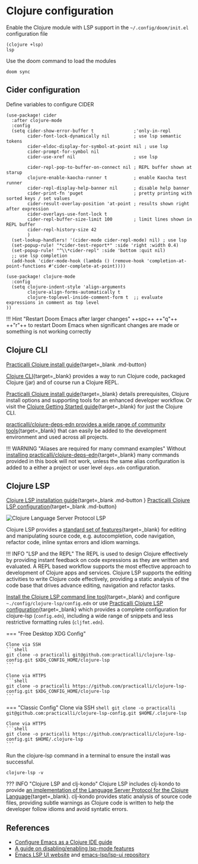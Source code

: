 # Clojure configuration

Enable the Clojure module with LSP support in the `~/.config/doom/init.el` configuration file

```emacs
(clojure +lsp)
lsp
```

Use the doom command to load the modules

```shell
doom sync
```

## Cider configuration

Define variables to configure CIDER

```emacs title="~/.config/doom/config.el"
(use-package! cider
  :after clojure-mode
  :config
  (setq cider-show-error-buffer t               ;'only-in-repl
        cider-font-lock-dynamically nil         ; use lsp semantic tokens
        cider-eldoc-display-for-symbol-at-point nil ; use lsp
        cider-prompt-for-symbol nil
        cider-use-xref nil                      ; use lsp

        cider-repl-pop-to-buffer-on-connect nil ; REPL buffer shown at starup
        clojure-enable-kaocha-runner t          ; enable Kaocha test runner
        cider-repl-display-help-banner nil      ; disable help banner
        cider-print-fn 'puget                   ; pretty printing with sorted keys / set values
        cider-result-overlay-position 'at-point ; results shown right after expression
        cider-overlays-use-font-lock t
        cider-repl-buffer-size-limit 100        ; limit lines shown in REPL buffer
        cider-repl-history-size 42
        )
  (set-lookup-handlers! '(cider-mode cider-repl-mode) nil) ; use lsp
  (set-popup-rule! "*cider-test-report*" :side 'right :width 0.4)
  (set-popup-rule! "^\\*cider-repl" :side 'bottom :quit nil)
  ;; use lsp completion
  (add-hook 'cider-mode-hook (lambda () (remove-hook 'completion-at-point-functions #'cider-complete-at-point))))

(use-package! clojure-mode
  :config
  (setq clojure-indent-style 'align-arguments
        clojure-align-forms-automatically t
        clojure-toplevel-inside-comment-form t  ;; evaluate expressions in comment as top level
))
```

!!! Hint "Restart Doom Emacs after larger changes"
    ++spc++ ++"q"++ ++"r"++ to restart Doom Emacs when significant changes are made or something is not working correctly


## Clojure CLI

[Practicalli Clojure install guide](https://practical.li/clojure/clojure-cli/install/){target=_blank .md-button}

[Clojure CLI](https://clojure.org/guides/deps_and_cli){target=_blank} provides a way to run Clojure code, packaged Clojure (jar) and of course run a Clojure REPL.

[Practicalli Clojure install guide](https://practical.li/clojure/clojure-cli/install/){target=_blank} details prerequisites, Clojure install options and supporting tools for an enhanced developer workflow.  Or visit the [Clojure Getting Started guide](https://clojure.org/guides/getting_started){target=_blank} for just the Clojure CLI.

[practicalli/clojure-deps-edn provides a wide range of community tools](https://practical.li/clojure/clojure-cli/install/community-tools.html){target=_blank} that can easily be added to the development environment and used across all projects.

!!! WARNING "Aliases are required for many command examples"
    Without [installing practicalli/clojure-deps-edn](https://practical.li/clojure/clojure-cli/install/community-tools.html){target=_blank} many commands provided in this book will not work, unless the same alias configuration is added to a either a project or user level `deps.edn` configuration.


## Clojure LSP

[Clojure LSP installation guide](https://clojure-lsp.io/){target=_blank .md-button } 
[Practicalli Clojure LSP configuration](http://github.com/practicalli/clojure-lsp-config){target=_blank .md-button}

![Clojure Language Server Protocol LSP](https://raw.githubusercontent.com/practicalli/graphic-design/live/clojure/clojure-language-server.png)

Clojure LSP provides a [standard set of features](https://emacs-lsp.github.io/lsp-mode/){target=_blank} for editing and manipulating source code, e.g. autocompletion, code navigation, refactor code, inline syntax errors and idiom warnings.

!!! INFO "LSP and the REPL"
    The REPL is used to design Clojure effectively by providing instant feedback on code expressions as they are written and evaluated.  A REPL based workflow supports the most effective approach to development of Clojure apps and services.
    Clojure LSP supports the editing activities to write Clojure code effectively, providing a static analysis of the code base that drives advance editing, navigation and refactor tasks.

[Install the Clojure LSP command line tool](https://clojure-lsp.io/){target=_blank} and configure `~./config/clojure-lsp/config.edn` or use [Practicalli Clojure LSP configuration](http://github.com/practicalli/clojure-lsp-config){target=_blank} which provides a complete configuration for clojure-lsp (`config.edn`), including a wide range of snippets and less restrictive formatting rules (`cljfmt.edn`).


=== "Free Desktop XDG Config"

    Clone via SSH
    ```shell
    git clone -o practicalli git@github.com:practicalli/clojure-lsp-config.git $XDG_CONFIG_HOME/clojure-lsp
    ```

    Clone via HTTPS
    ```shell
    git clone -o practicalli https://github.com/practicalli/clojure-lsp-config.git $XDG_CONFIG_HOME/clojure-lsp
    ```

=== "Classic Config"
    Clone via SSH
    ```shell
    git clone -o practicalli git@github.com:practicalli/clojure-lsp-config.git $HOME/.clojure-lsp
    ```

    Clone via HTTPS
    ```shell
    git clone -o practicalli https://github.com/practicalli/clojure-lsp-config.git $HOME/.clojure-lsp
    ```

Run the clojure-lsp command in a terminal to ensure the install was successful.

```shell
clojure-lsp -v
```

??? INFO "Clojure LSP and clj-kondo"
    Clojure LSP includes clj-kondo to provide [an implementation of the Language Server Protocol for the Clojure Language](https://clojure-lsp.io/){target=_blank}. clj-kondo provides static analysis of source code files, providing subtle warnings as Clojure code is written to help the developer follow idioms and avoid syntatic errors.



## References

- [Configure Emacs as a Clojure IDE guide](https://emacs-lsp.github.io/lsp-mode/tutorials/clojure-guide/)
- [A guide on disabling/enabling lsp-mode features](https://emacs-lsp.github.io/lsp-mode/tutorials/how-to-turn-off/)
- [Emacs LSP UI website](https://emacs-lsp.github.io/lsp-ui/) and [emacs-lsp/lsp-ui repository](https://github.com/emacs-lsp/lsp-ui)
